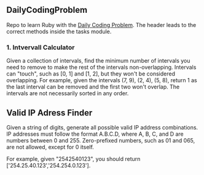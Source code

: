 ## DailyCodingProblem

Repo to learn Ruby with the [Daily Coding Problem](https://www.dailycodingproblem.com/).
The header leads to the correct methods inside the tasks module.

### 1. Intvervall Calculator

Given a collection of intervals, find the minimum number of intervals you need to remove to make the rest of the intervals non-overlapping.
Intervals can "touch", such as [0, 1] and [1, 2], but they won't be considered overlapping. For example, given the intervals (7, 9), (2, 4), (5, 8), return 1 as the last interval can be removed and the first two won't overlap. The intervals are not necessarily sorted in any order.

## Valid IP Adress Finder

Given a string of digits, generate all possible valid IP address combinations. IP addresses must follow the format A.B.C.D, where A, B, C, and D are numbers
between 0 and 255. Zero-prefixed numbers, such as 01 and 065, are not allowed, except for 0 itself.

For example, given "2542540123", you should return ['254.25.40.123','254.254.0.123'].